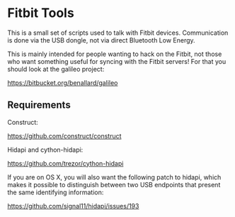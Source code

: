 Fitbit Tools
============

This is a small set of scripts used to talk with Fitbit devices.
Communication is done via the USB dongle, not via direct Bluetooth Low
Energy.

This is mainly intended for people wanting to hack on the Fitbit, not
those who want something useful for syncing with the Fitbit servers! For
that you should look at the galileo project:

https://bitbucket.org/benallard/galileo

Requirements
------------

Construct:

https://github.com/construct/construct

Hidapi and cython-hidapi:

https://github.com/trezor/cython-hidapi

If you are on OS X, you will also want the following patch to hidapi,
which makes it possible to distinguish between two USB endpoints that
present the same identifying information:

https://github.com/signal11/hidapi/issues/193
